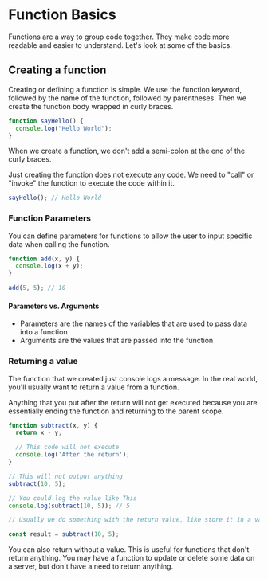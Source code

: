 # Function Basics

Functions are a way to group code together. They make code more readable and easier to understand. Let's look at some of the basics.

## Creating a function

Creating or defining a function is simple. We use the function keyword, followed by the name of the function, followed by parentheses. Then we create the function body wrapped in curly braces.

```js
function sayHello() {
  console.log("Hello World");
}
```

When we create a function, we don't add a semi-colon at the end of the curly braces.

Just creating the function does not execute any code. We need to "call" or "invoke" the function to execute the code within it.

```js
sayHello(); // Hello World
```

### Function Parameters

You can define parameters for functions to allow the user to input specific data when calling the function.

```js
function add(x, y) {
  console.log(x + y);
}

add(5, 5); // 10
```

#### Parameters vs. Arguments

- Parameters are the names of the variables that are used to pass data into a function.
- Arguments are the values that are passed into the function

### Returning a value

The function that we created just console logs a message. In the real world, you'll usually want to return a value from a function.

Anything that you put after the return will not get executed because you are essentially ending the function and returning to the parent scope.

```JavaScript
function subtract(x, y) {
  return x - y;

  // This code will not execute
  console.log('After the return');
}

// This will not output anything
subtract(10, 5);

// You could log the value like This
console.log(subtract(10, 5)); // 5

// Usually we do something with the return value, like store it in a variable

const result = subtract(10, 5);
```

You can also return without a value. This is useful for functions that don't return anything. You may have a function to update or delete some data on a server, but don't have a need to return anything.
